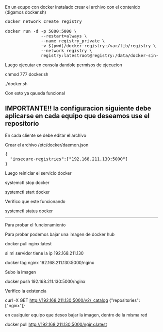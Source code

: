 
En un equpo con docker instalado crear el archivo con el contenido (digamos docker.sh)
<pre>
docker network create registry

docker run -d -p 5000:5000 \
              --restart=always \
              --name registry_private \
              -v $(pwd)/docker-registry:/var/lib/registry \
              --network registry \
              registry:latestroot@registry:/data/docker-sin-auth# 
</pre>

Luego ejecutar en consola dandole permisos de ejecucion

chmod 777 docker.sh

./docker.sh

Con esto ya qaueda funcional

IMPORTANTE!! la configuracion siguiente debe aplicarse en cada equipo que deseamos use el repositorio
------------------------------------------------------------------------------------------------------
En cada cliente se debe editar el archivo

Crear el archivo /etc/docker/daemon.json
<pre>
{
  "insecure-registries":["192.168.211.130:5000"]
}
</pre>

Luego reiniciar el servicio docker

systemctl stop docker

systemctl start docker

Verifico que este funcionando

systemctl status docker

------------------------------------------------------------------------------------------------------
Para probar el funcionamiento

Para probar podemos bajar una imagen de docker hub 

docker pull nginx:latest

si mi servidor tiene la ip 192.168.211.130 

docker tag nginx 192.168.211.130:5000/nginx

Subo la imagen

docker push 192.168.211.130:5000/nginx

Verifico la existencia

curl -X GET http://192.168.211.130:5000/v2/_catalog
{"repositories":["nginx"]}

en cualquier equipo que deseo bajar la imagen, dentro de la misma red

docker pull http://192.168.211.130:5000/nginx:latest








